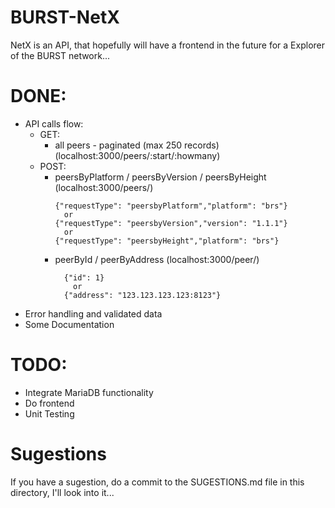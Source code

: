 # BURST-NetX
NetX is an API, that hopefully will have a frontend in the future for a Explorer of the BURST network...

# DONE:
- API calls flow:
  - GET:
    - all peers - paginated (max 250 records) (localhost:3000/peers/:start/:howmany)
  - POST:
    - peersByPlatform / peersByVersion / peersByHeight (localhost:3000/peers/)
      ```
      {"requestType": "peersbyPlatform","platform": "brs"}
        or
      {"requestType": "peersbyVersion","version": "1.1.1"}
        or
      {"requestType": "peersbyHeight","platform": "brs"}
      ```
    - peerById / peerByAddress (localhost:3000/peer/)
      ```
        {"id": 1}
          or
        {"address": "123.123.123.123:8123"}
      ```
- Error handling and validated data
- Some Documentation

# TODO:
- Integrate MariaDB functionality
- Do frontend
- Unit Testing

# Sugestions
If you have a sugestion, do a commit to the SUGESTIONS.md file in this directory, I'll look into it...
